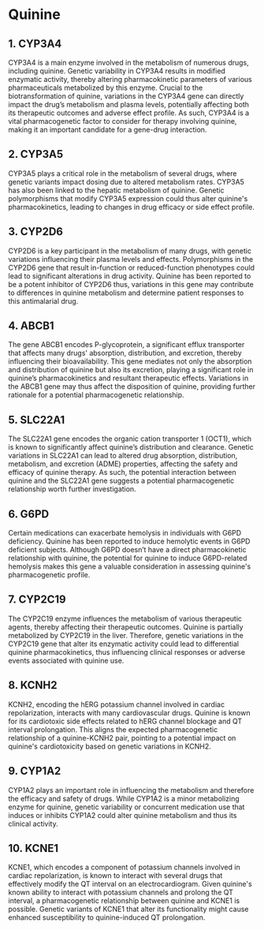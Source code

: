 # Quinine

## 1. CYP3A4
CYP3A4 is a main enzyme involved in the metabolism of numerous drugs, including quinine. Genetic variability in CYP3A4 results in modified enzymatic activity, thereby altering pharmacokinetic parameters of various pharmaceuticals metabolized by this enzyme. Crucial to the biotransformation of quinine, variations in the CYP3A4 gene can directly impact the drug’s metabolism and plasma levels, potentially affecting both its therapeutic outcomes and adverse effect profile. As such, CYP3A4 is a vital pharmacogenetic factor to consider for therapy involving quinine, making it an important candidate for a gene-drug interaction.

## 2. CYP3A5
CYP3A5 plays a critical role in the metabolism of several drugs, where genetic variants impact dosing due to altered metabolism rates. CYP3A5 has also been linked to the hepatic metabolism of quinine. Genetic polymorphisms that modify CYP3A5 expression could thus alter quinine's pharmacokinetics, leading to changes in drug efficacy or side effect profile.

## 3. CYP2D6
CYP2D6 is a key participant in the metabolism of many drugs, with genetic variations influencing their plasma levels and effects. Polymorphisms in the CYP2D6 gene that result in-function or reduced-function phenotypes could lead to significant alterations in drug activity. Quinine has been reported to be a potent inhibitor of CYP2D6 thus, variations in this gene may contribute to differences in quinine metabolism and determine patient responses to this antimalarial drug.

## 4. ABCB1
The gene ABCB1 encodes P-glycoprotein, a significant efflux transporter that affects many drugs' absorption, distribution, and excretion, thereby influencing their bioavailability. This gene mediates not only the absorption and distribution of quinine but also its excretion, playing a significant role in quinine’s pharmacokinetics and resultant therapeutic effects. Variations in the ABCB1 gene may thus affect the disposition of quinine, providing further rationale for a potential pharmacogenetic relationship.

## 5. SLC22A1
The SLC22A1 gene encodes the organic cation transporter 1 (OCT1), which is known to significantly affect quinine’s distribution and clearance. Genetic variations in SLC22A1 can lead to altered drug absorption, distribution, metabolism, and excretion (ADME) properties, affecting the safety and efficacy of quinine therapy. As such, the potential interaction between quinine and the SLC22A1 gene suggests a potential pharmacogenetic relationship worth further investigation.

## 6. G6PD
Certain medications can exacerbate hemolysis in individuals with G6PD deficiency. Quinine has been reported to induce hemolytic events in G6PD deficient subjects. Although G6PD doesn’t have a direct pharmacokinetic relationship with quinine, the potential for quinine to induce G6PD-related hemolysis makes this gene a valuable consideration in assessing quinine's pharmacogenetic profile.

## 7. CYP2C19
The CYP2C19 enzyme influences the metabolism of various therapeutic agents, thereby affecting their therapeutic outcomes. Quinine is partially metabolized by CYP2C19 in the liver. Therefore, genetic variations in the CYP2C19 gene that alter its enzymatic activity could lead to differential quinine pharmacokinetics, thus influencing clinical responses or adverse events associated with quinine use.

## 8. KCNH2
KCNH2, encoding the hERG potassium channel involved in cardiac repolarization, interacts with many cardiovascular drugs. Quinine is known for its cardiotoxic side effects related to hERG channel blockage and QT interval prolongation. This aligns the expected pharmacogenetic relationship of a quinine-KCNH2 pair, pointing to a potential impact on quinine's cardiotoxicity based on genetic variations in KCNH2.

## 9. CYP1A2
CYP1A2 plays an important role in influencing the metabolism and therefore the efficacy and safety of drugs. While CYP1A2 is a minor metabolizing enzyme for quinine, genetic variability or concurrent medication use that induces or inhibits CYP1A2 could alter quinine metabolism and thus its clinical activity.

## 10. KCNE1
KCNE1, which encodes a component of potassium channels involved in cardiac repolarization, is known to interact with several drugs that effectively modify the QT interval on an electrocardiogram. Given quinine's known ability to interact with potassium channels and prolong the QT interval, a pharmacogenetic relationship between quinine and KCNE1 is possible. Genetic variants of KCNE1 that alter its functionality might cause enhanced susceptibility to quinine-induced QT prolongation.

